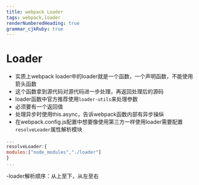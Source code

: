 ```yaml
---
title: webpack Loader
tags: webpack,loader
renderNumberedHeading: true
grammar_cjkRuby: true
---
```

# Loader
 - 实质上webpack loader中的loader就是一个函数，一个声明函数，不能使用箭头函数
 - 这个函数拿到源代码对源代码进一步处理，再返回处理后的源码
 - loader函数中官方推荐使用`loader-utils`来处理参数
 - 必须要有一个返回值
 - 处理异步时使用this.async，告诉webpack函数内部有异步操纵
 - 在webpack.config.js配置中想要像使用第三方一样使用loader需要配置`resolveLoader`属性解析模块
   

``` javascript
...
resolveLoader:{
modules:["node_modules","./loader"]
}
...
```
-loader解析顺序：从上至下，从左至右